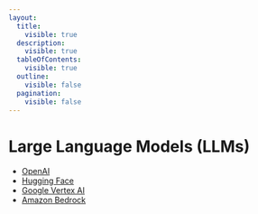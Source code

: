```yaml
---
layout:
  title:
    visible: true
  description:
    visible: true
  tableOfContents:
    visible: true
  outline:
    visible: false
  pagination:
    visible: false
---
```


# Large Language Models (LLMs)

* [OpenAI](open-ai-configuration.md)
* [Hugging Face](hugging-face-configuration.md)
* [Google Vertex AI](vertex-configuration.md)
* [Amazon Bedrock](bedrock-configuration.md)